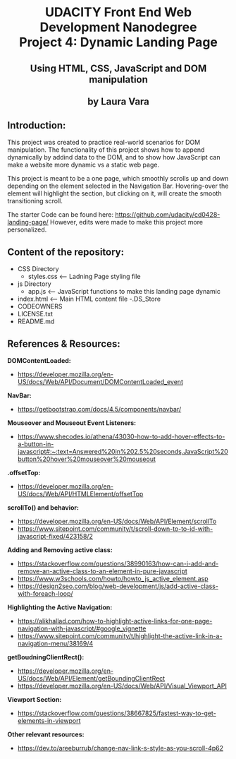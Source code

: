 <h1 align="center">UDACITY Front End Web Development Nanodegree<br/>
Project 4: Dynamic Landing Page </h1>
<h2 align="center">Using HTML, CSS, JavaScript and DOM manipulation<br/>
<br/>
by Laura Vara</h2>

## Introduction:
This project was created to practice real-world scenarios for DOM manipulation. The functionality of this project shows how to append dynamically by addind data to the DOM, and to show how JavaScript can make a website more dynamic vs a static web page.

This project is meant to be a one page, which smoothly scrolls up and down depending on the element selected in the Navigation Bar. Hovering-over the element will highlight the section, but clicking on it, will create the smooth transitioning scroll.

The starter Code can be found here: https://github.com/udacity/cd0428-landing-page/ 
However, edits were made to make this project more personalized. 

## Content of the repository:
- CSS Directory
  - styles.css <-- Ladning Page styling file
- js Directory
  - app.js <-- JavaScript functions to make this landing page dynamic
- index.html <-- Main HTML content file
-.DS_Store
- CODEOWNERS
- LICENSE.txt
- README.md

## References & Resources:  
**DOMContentLoaded:**
- https://developer.mozilla.org/en-US/docs/Web/API/Document/DOMContentLoaded_event

**NavBar:** 
- https://getbootstrap.com/docs/4.5/components/navbar/

**Mouseover and Mouseout Event Listeners:** 
- https://www.shecodes.io/athena/43030-how-to-add-hover-effects-to-a-button-in-javascript#:~:text=Answered%20in%202.5%20seconds,JavaScript%20button%20hover%20mouseover%20mouseout

**.offsetTop:** 
- https://developer.mozilla.org/en-US/docs/Web/API/HTMLElement/offsetTop

**scrollTo() and behavior:**
- https://developer.mozilla.org/en-US/docs/Web/API/Element/scrollTo
- https://www.sitepoint.com/community/t/scroll-down-to-to-id-with-javascript-fixed/423158/2

**Adding and Removing active class:**
- https://stackoverflow.com/questions/38990163/how-can-i-add-and-remove-an-active-class-to-an-element-in-pure-javascript
- https://www.w3schools.com/howto/howto_js_active_element.asp
- https://design2seo.com/blog/web-development/js/add-active-class-with-foreach-loop/

**Highlighting the Active Navigation:**
- https://alikhallad.com/how-to-highlight-active-links-for-one-page-navigation-with-javascript/#google_vignette
- https://www.sitepoint.com/community/t/highlight-the-active-link-in-a-navigation-menu/38169/4

**getBoudningClientRect():**
- https://developer.mozilla.org/en-US/docs/Web/API/Element/getBoundingClientRect
- https://developer.mozilla.org/en-US/docs/Web/API/Visual_Viewport_API

**Viewport Section:**
- https://stackoverflow.com/questions/38667825/fastest-way-to-get-elements-in-viewport

**Other relevant resources:**
- https://dev.to/areeburrub/change-nav-link-s-style-as-you-scroll-4p62

